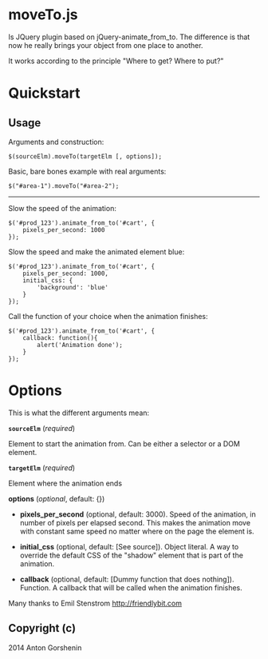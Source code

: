 moveTo.js
======

Is JQuery plugin based on jQuery-animate_from_to. The difference is that now he really brings your object from one place to another.

It works according to the principle "Where to get? Where to put?"

Quickstart
==========

Usage
------

Arguments and construction:

	$(sourceElm).moveTo(targetElm [, options]);

Basic, bare bones example with real arguments:

	$("#area-1").moveTo("#area-2");
    
------------

Slow the speed of the animation:

    $('#prod_123').animate_from_to('#cart', {
        pixels_per_second: 1000
    });

Slow the speed and make the animated element blue:

    $('#prod_123').animate_from_to('#cart', {
        pixels_per_second: 1000,
        initial_css: {
            'background': 'blue'
        }
    });

Call the function of your choice when the animation finishes:

    $('#prod_123').animate_from_to('#cart', {
        callback: function(){
			alert('Animation done');
		}
    });

Options
=======

This is what the different arguments mean:

**`sourceElm`** (*required*)

Element to start the animation from. Can be either a selector or a DOM element.

**`targetElm`** (*required*)

Element where the animation ends

**options** (*optional*, default: {})

- **pixels_per_second** (optional, default: 3000).
Speed of the animation, in number of pixels per elapsed second. This makes the
animation move with constant same speed no matter where on the page the
element is.

- **initial_css** (optional, default: [See source]).
Object literal. A way to override the default CSS of the "shadow" element that is part of the
animation.

- **callback** (optional, default: [Dummy function that does nothing]).
Function. A callback that will be called when the animation finishes.

Many thanks to Emil Stenstrom <http://friendlybit.com>

Copyright (c)
-------------
2014 Anton Gorshenin
